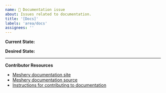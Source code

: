 ```yaml
---
name: 📄 Documentation issue
about: Issues related to documentation.
title: '[Docs]'
labels: 'area/docs'
assignees: ''
---
```

**Current State:**

**Desired State:**

---
**Contributor Resources**
- [Meshery documentation site](https://docs.meshery.io/)
- [Meshery documentation source](https://github.com/meshery/meshery/tree/master/docs)
- [Instructions for contributing to documentation](https://github.com/meshery/meshery/blob/master/CONTRIBUTING.md#documentation-contribution-flow)
